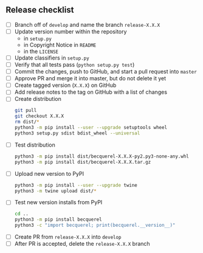 ## Release checklist

- [ ] Branch off of `develop` and name the branch `release-X.X.X`
- [ ] Update version number within the repository
  - in `setup.py`
  - in Copyright Notice in `README`
  - in the `LICENSE`
- [ ] Update classifiers in `setup.py`
- [ ] Verify that all tests pass (`python setup.py test`)
- [ ] Commit the changes, push to GitHub, and start a pull request into `master`
- [ ] Approve PR and merge it into master, but do not delete it yet
- [ ] Create tagged version (`X.X.X`) on GitHub
- [ ] Add release notes to the tag on GitHub with a list of changes
- [ ] Create distribution
  ```bash
  git pull
  git checkout X.X.X
  rm dist/*
  python3 -m pip install --user --upgrade setuptools wheel
  python3 setup.py sdist bdist_wheel --universal
  ```
- [ ] Test distribution
  ```bash
  python3 -m pip install dist/becquerel-X.X.X-py2.py3-none-any.whl
  python3 -m pip install dist/becquerel-X.X.X.tar.gz
  ```
- [ ] Upload new version to PyPI
  ```bash
  python3 -m pip install --user --upgrade twine
  python3 -m twine upload dist/*
  ```
- [ ] Test new version installs from PyPI
  ```bash
  cd ..
  python3 -m pip install becquerel
  python3 -c "import becquerel; print(becquerel.__version__)"
  ```
- [ ] Create PR from `release-X.X.X` into `develop`
- [ ] After PR is accepted, delete the `release-X.X.X` branch
